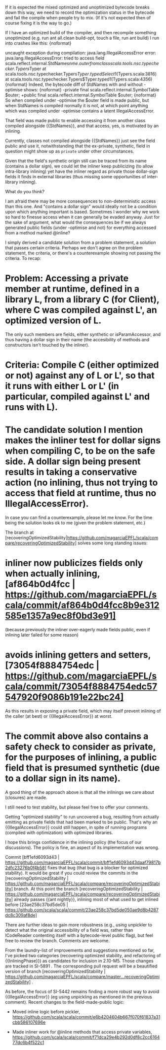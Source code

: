If it is expected the mixed optimized and unoptimized bytecode breaks down this way, we need to record the optimization status in the bytecode and fail the compile when people try to mix.  (If it's not expected then of course fixing it is the way to go.)

If I have an optimized build of the compiler, and then recompile something unoptimized (e.g. run ant all.clean build-opt, touch a file, run ant build) I run into crashes like this:
{noformat}

uncaught exception during compilation: java.lang.IllegalAccessError
error: java.lang.IllegalAccessError: tried to access field scala.reflect.internal.StdNames$nme$.$outer from class scala.tools.nsc.typechecker.Typers$Typer
	at scala.tools.nsc.typechecker.Typers$Typer.typedSelect$1(Typers.scala:3816)
	at scala.tools.nsc.typechecker.Typers$Typer.typed1(Typers.scala:4356)
{noformat}
Indeed, the bytecode diff of StdNames with and without -optimise shows:
{noformat} 
-private final scala.reflect.internal.SymbolTable $outer;
+public final scala.reflect.internal.SymbolTable $outer;
{noformat}
So when compiled under -optimise the $outer field is made public, but when StdNames is compiled  normally it is not, at which point anything which was compiled under -optimise contains a latent IllegalAccessError.

That field was made public to enable accessing it from another class compiled alongside {{StdNames}}, and that access, yes, is motivated by an inlining.

Currently, classes not compiled alongside {{StdNames}} just see the field public and use it, notwithstanding that the ex-private, synthetic, field in question might show up as `private` under other circumstances.

Given that the field's synthetic origin still can be traced from its name (contains a dollar sign), we could let the inliner keep publicizing (to allow intra-library inlining) yet have the inliner regard as private those dollar-sign fields it finds in external libraries (thus missing some opportunities of inter-library inlining).

What do you think?


I am afraid there may be more consequences to non-deterministic access than this one.  And "contains a dollar sign" would ideally not be a condition upon which anything important is based.  Sometimes I wonder why we work so hard to finesse access when it can generally be evaded anyway.  Just for the sake of argument, what would the consequences be if we always generated public fields (under -optimise and not) for everything accessed from a method marked @inline?

I simply derived a candidate solution from a problem statement, a solution that passes certain criteria. Perhaps we don't agree on the problem statement, the criteria, or there's a counterexample showing not passing the criteria. To recap:

# Problem: Accessing a private member at runtime, defined in a library L, from a library C (for Client), where C was compiled against L', an optimized version of L. 
The only such members are fields, either synthetic or isParamAccessor, and thus having a dollar sign in their name (the accesibility of methods and constructors isn't touched by the inliner).
# Criteria: Compile C (either optimized or not) against any of L or L', so that it runs with either L or L' (in particular, compiled against L' and runs with L).
# The candidate solution I mention makes the inliner test for dollar signs when compiling C, to be on the safe side. A dollar sign being present results in taking a conservative action (no inlining, thus not trying to access that field at runtime, thus no IllegalAccessError). 

In case you can find a counterexample, please let me know. For the time being the solution looks ok to me (given the problem statement, etc.)



The branch at [recoveringOptimizedStability|https://github.com/magarciaEPFL/scala/compare/recoveringOptimizedStability] solves some long standing issues:

# inliner now publicizes fields only when actually inlining, [af864b0d4fcc | https://github.com/magarciaEPFL/scala/commit/af864b0d4fcc8b9e312585e1357a9ec8f0bd3e91]
  (because previously the inliner over-eagerly made fields public, even if inlining later failed for some reason)
# avoids inlining getters and setters, [73054f8884754edc | https://github.com/magarciaEPFL/scala/commit/73054f8884754edc57547920f9086b191e22bc24]
  As this results in exposing a private field, which may itself prevent inlining of the caller (at best) or
  {{IllegalAccessError}} at worst.
# The commit above also contains a safety check to consider as private, for the purposes of inlining, a public field that is presumed synthetic (due to a dollar sign in its name). 

A good thing of the approach above is that all the inlinings we care about (closures) are made.

I still need to test stability, but please feel free to offer your comments.


Getting "optimized stability" to run uncovered a bug, resulting from actually emitting as private fields that had been marked to be public. That's why an {{IllegalAccessError}} could still happen, in spite of running programs (compiled with optimization) with optimized libraries. 

I hope this brings confidence in the inlining policy (the focus of our discussions). The policy is fine, an aspect of its implementation was wrong.

Commit [bff1efd6093d43 | https://github.com/magarciaEPFL/scala/commit/bff1efd6093d43daaf79817b2dfc23276b0f4b58] fixes that bug (that bug is a blocker for optimized stability). It would be great if you could review the commits in the [recoveringOptimizedStability | https://github.com/magarciaEPFL/scala/compare/recoveringOptimizedStability] branch.
At this point the branch [recoveringOptimizedStability | https://github.com/magarciaEPFL/scala/compare/recoveringOptimizedStability] already passes {{ant nightly}}, inlining most of what used to get inlined before [23ae258c37bd5de05 | https://github.com/scala/scala/commit/23ae258c37bd5de050ae9d8b4287dc8c309af8de]

There are further ideas to gain more robustness (e.g., using unpickler to detect what the original accessibility of a field was, rather than ICodeReader contenting itself with a bytecode-level public flag), but feel free to review the branch. Comments are welcome.


From the laundry-list of improvements and suggestions mentioned so far, I've picked two categories (recovering optimized stability, and refactoring of {{InliningPhase}}) as candidates for inclusion in 2.10-M5. Those changes are tracked in SI-5891 . The corresponding pull request will be a beautified version of branch [recoveringOptimizedStability | https://github.com/magarciaEPFL/scala/compare/master...recoveringOptimizedStability] . 

As before, the focus of SI-5442 remains finding a more robust way to avoid {{IllegalAccessError}} (eg using unpickling as mentioned in the previous comment).
Recent changes to the field-made-public logic:

- Moved inline logic before pickler,
  https://github.com/scala/scala/commit/e6b4204604b667f070f61837a31cbb586107696e

- Made inliner work for @inline methods that access private variables,
  https://github.com/scala/scala/commit/f71dca29e4b292d0df8c2cc616477dc6b4f522c1

